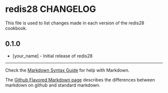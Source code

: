 redis28 CHANGELOG
=================

This file is used to list changes made in each version of the redis28 cookbook.

0.1.0
-----
- [your_name] - Initial release of redis28

- - -
Check the [Markdown Syntax Guide](http://daringfireball.net/projects/markdown/syntax) for help with Markdown.

The [Github Flavored Markdown page](http://github.github.com/github-flavored-markdown/) describes the differences between markdown on github and standard markdown.
